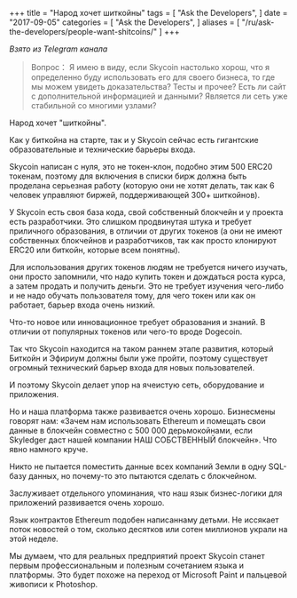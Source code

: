 +++
title = "Народ хочет шиткойны"
tags = [
    "Ask the Developers",
]
date = "2017-09-05"
categories = [
    "Ask the Developers",
]
aliases = [
	"/ru/ask-the-developers/people-want-shitcoins/"
]
+++

*Взято из Telegram канала*

>Вопрос：
Я имею в виду, если Skycoin настолько хорош, что я определенно буду использовать его для своего бизнеса,
то где мы можем увидеть доказательства? Тесты и прочее? Есть ли сайт
с дополнительной информацией и данными? Является ли сеть уже стабильной со многими узлами?

Народ хочет "шиткойны".

Как у биткойна на старте, так и у Skycoin сейчас есть гигантские образовательные и
технические барьеры входа.

Skycoin написан с нуля, это не токен-клон, подобно этим  500 ERC20 токенам,
поэтому для включения в списки бирж должна быть проделана серьезная работу
(которую они не хотят делать, так как 6 человек управляют биржей, поддерживающей
300+ шиткойнов).

У Skycoin есть своя база кода, свой собственный блокчейн и у проекта есть разработчики.
Это слишком продвинутая штука и требует приличного образования, в отличии от других токенов
(а они не имеют собственных блокчейнов и разработчиков, так как просто клонируют ERC20 или
биткойн, которые всем понятны).

Для использования других токенов людям не требуется ничего изучать, они просто запомнили,
что надо купить токен и дождаться роста курса, а затем продать и получить деньги. Это не требует
изучения чего-либо и не надо обучать пользователя тому, для чего токен или как он работает,
барьер входа очень низкий.

Что-то новое или инновационное требует образования и знаний. В отличии от популярных
токенов или чего-то вроде Dogecoin.

Так что Skycoin находится на таком раннем этапе развития, который Биткойн и Эфириум должны
были уже пройти, поэтому существует огромный технический барьер входа для новых пользователей.

И поэтому Skycoin делает упор на ячеистую сеть, оборудование и приложения.

Но и наша платформа также развивается очень хорошо. Бизнесмены говорят нам:
«Зачем нам использовать Ethereum и помещать свои данные в блокчейн совместно  с
500 000 дерьмокойнами, если Skyledger даст нашей компании НАШ СОБСТВЕННЫЙ блокчейн».
Что явно намного круче.

Никто не пытается поместить данные всех компаний Земли в одну SQL-базу данных,
но почему-то это пытаются сделать с блокчейном.

Заслуживает отдельного упоминания, что наш язык бизнес-логики для приложений развивается
очень хорошо.

Язык контрактов Ethereum подобен написаннаму детьми.
Не иссякает поток новостей о том, сколько десятков или сотен миллионов украли на этой
неделе.

Мы думаем, что для реальных предприятий проект Skycoin станет первым профессиональным
и полезным сочетанием языка и платформы. Это будет похоже на переход от Microsoft Paint
и пальцевой живописи к Photoshop.
